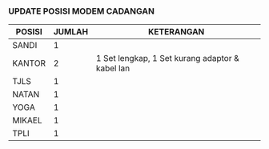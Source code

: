 ### UPDATE POSISI MODEM CADANGAN

| POSISI | JUMLAH | KETERANGAN |
| --- | --- | --- |
| SANDI | 1 |  |
| KANTOR | 2 | 1 Set lengkap, 1 Set kurang adaptor & kabel lan |
| TJLS | 1 |  |
| NATAN | 1 |  |
| YOGA | 1 |  |
| MIKAEL | 1 |  |
| TPLI | 1 |  |

